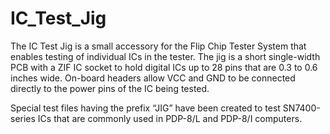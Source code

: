 # IC_Test_Jig
The IC Test Jig is a small accessory for the Flip Chip Tester System that enables testing of individual ICs in the tester. The jig is a short single-width PCB with a ZIF IC socket to hold digital ICs up to 28 pins that are 0.3 to 0.6 inches wide. On-board headers allow VCC and GND to be connected directly to the power pins of the IC being tested.

Special test files having the prefix “JIG” have been created to test SN7400-series ICs that are commonly used in PDP-8/L and PDP-8/I computers.
